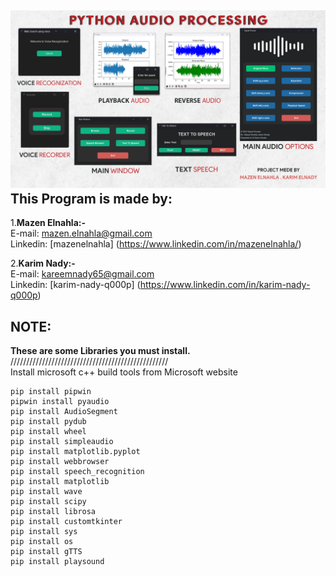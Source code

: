 ![Audio Processing Features](/Screen.png)
This Program is made by:
---------------
1.**Mazen Elnahla:-**  
	E-mail: mazen.elnahla@gmail.com  
	Linkedin: [mazenelnahla] (https://www.linkedin.com/in/mazenelnahla/)  

2.**Karim Nady:-**  
	E-mail: kareemnady65@gmail.com  
	Linkedin: [karim-nady-q000p] (https://www.linkedin.com/in/karim-nady-q000p)  

NOTE:
---------------
**These are some Libraries you must install.**  
//////////////////////////////////////////////////   
Install microsoft c++ build tools from Microsoft website  

	pip install pipwin  
	pipwin install pyaudio  
	pip install AudioSegment  
	pip install pydub  
	pip install wheel  
	pip install simpleaudio  
	pip install matplotlib.pyplot  
	pip install webbrowser  
	pip install speech_recognition  
	pip install matplotlib  
	pip install wave  
	pip install scipy  
	pip install librosa  
	pip install customtkinter  
	pip install sys  
	pip install os  
	pip install gTTS  
	pip install playsound  
